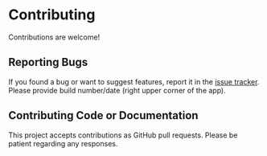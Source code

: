 # Contributing

Contributions are welcome!

## Reporting Bugs

If you found a bug or want to suggest features, report it in the [issue tracker](https://github.com/resah/tablet-weaving/issues).
Please provide build number/date (right upper corner of the app).

## Contributing Code or Documentation

This project accepts contributions as GitHub pull requests. Please be patient regarding any responses.

